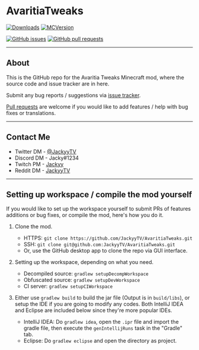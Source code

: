 # AvaritiaTweaks
[![Downloads](http://cf.way2muchnoise.eu/full_avaritia-tweaks_downloads.svg)](https://minecraft.curseforge.com/projects/avaritia-tweaks) [![MCVersion](http://cf.way2muchnoise.eu/versions/avaritia-tweaks.svg)](https://minecraft.curseforge.com/projects/avaritia-tweaks)

[![GitHub issues](https://img.shields.io/github/issues/JackyyTV/AvaritiaTweaks.svg)](https://github.com/JackyyTV/AvaritiaTweaks/issues) [![GitHub pull requests](https://img.shields.io/github/issues-pr/JackyyTV/AvaritiaTweaks.svg)](https://github.com/JackyyTV/AvaritiaTweaks/pulls)

---

## About

This is the GitHub repo for the Avaritia Tweaks Minecraft mod, where the source code and issue tracker are in here.

Submit any bug reports / suggestions via [issue tracker](https://github.com/JackyyTV/AvaritiaTweaks/issues).

[Pull requests](https://github.com/JackyyTV/AvaritiaTweaks/pulls) are welcome if you would like to add features / help with bug fixes or translations.

---

## Contact Me

- Twitter DM - [@JackyyTV](https://twitter.com/JackyyTV)
- Discord DM - Jacky#1234
- Twitch PM - [Jackyy](https://www.twitch.tv/jackyy)
- Reddit DM - [JackyyTV](https://www.reddit.com/message/compose/?to=JackyyTV)

---

## Setting up workspace / compile the mod yourself

If you would like to set up the workspace yourself to submit PRs of features additions or bug fixes, or compile the mod, here's how you do it.

1. Clone the mod.
    - HTTPS: `git clone https://github.com/JackyyTV/AvaritiaTweaks.git`
    - SSH: `git clone git@github.com:JackyyTV/AvaritiaTweaks.git`
    - Or, use the GitHub desktop app to clone the repo via GUI interface.

2. Setting up the workspace, depending on what you need.
    - Decompiled source: `gradlew setupDecompWorkspace`
    - Obfuscated source: `gradlew setupDevWorkspace`
    - CI server: `gradlew setupCIWorkspace`

3. Either use `gradlew build` to build the jar file (Output is in `build/libs`), or setup the IDE if you are going to modify any codes. Both IntelliJ IDEA and Eclipse are included below since they're more popular IDEs.
    - IntelliJ IDEA: Do `gradlew idea`, open the `.ipr` file and import the gradle file, then execute the `genIntellijRuns` task in the "Gradle" tab.
    - Eclipse: Do `gradlew eclipse` and open the directory as project.

